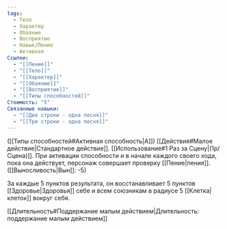 ```yaml
---
tags:
  - Тело
  - Характер
  - Обаяние
  - Восприятие
  - Навык/Пение
  - Активная
Ссылки:
  - "[[Пение]]"
  - "[[Тело]]"
  - "[[Характер]]"
  - "[[Обаяние]]"
  - "[[Восприятие]]"
  - "[[Типы способностей]]"
Стоимость: "5"
Связанные навыки:
  - "[[Две строки - одна песня]]"
  - "[[Три строки - одна песня]]"
---
```

([[Типы способностей#Активная способность|А]]) [[Действия#Малое действие|Стандартное действие]]. [[Использование#1 Раз за Сцену|(1р/Сцена)]]. При активации способности и в начале каждого своего хода, пока она действует, персонаж совершает проверку [[Пение|пения]]. ([[Выносливость|Вын]]: -5)

За каждые 5 пунктов результата, он восстанавливает 5 пунктов [[Здоровье|Здоровья]] себе и всем союзникам в радиусе 5 [[Клетка|клеток]] вокруг себя. 

[[Длительность#Поддержание малым действием|Длительность: поддержание малым действием]]